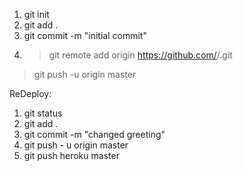 1. git init
2. git add .
3. git commit -m "initial commit"
4. > git remote add origin https://github.com/<repo owner>/<repo name>.git
> git push -u origin master


ReDeploy:
1. git status
2. git add .
3. git commit -m "changed greeting"
4. git push - u origin master
5. git push heroku master
